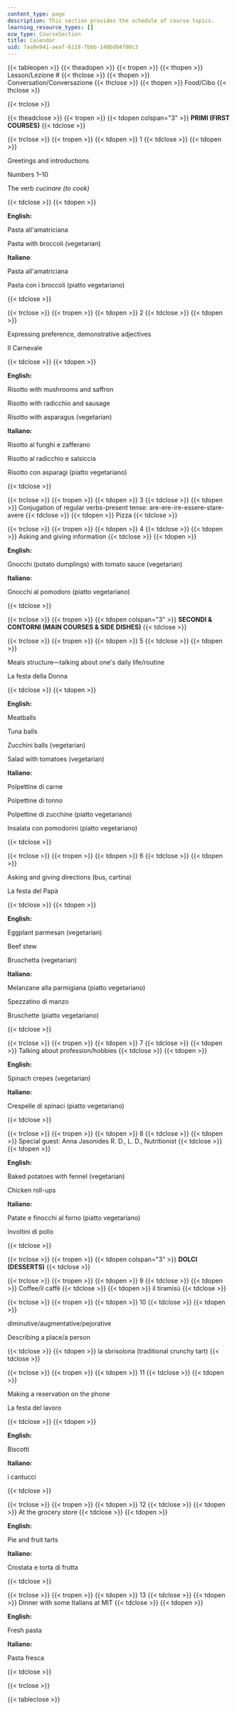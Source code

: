 ```yaml
---
content_type: page
description: This section provides the schedule of course topics.
learning_resource_types: []
ocw_type: CourseSection
title: Calendar
uid: 7aa9e941-aeaf-6118-7b6b-140bd04f00c3
---
```


{{< tableopen >}}
{{< theadopen >}}
{{< tropen >}}
{{< thopen >}}
Lesson/Lezione #
{{< thclose >}}
{{< thopen >}}
Conversation/Conversazione
{{< thclose >}}
{{< thopen >}}
Food/Cibo
{{< thclose >}}

{{< trclose >}}

{{< theadclose >}}
{{< tropen >}}
{{< tdopen colspan="3" >}}
**PRIMI (FIRST COURSES)**
{{< tdclose >}}

{{< trclose >}}
{{< tropen >}}
{{< tdopen >}}
1
{{< tdclose >}}
{{< tdopen >}}


Greetings and introductions

Numbers 1–10

The verb _cucinare (to cook)_


{{< tdclose >}}
{{< tdopen >}}


**English:**

Pasta all'amatriciana

Pasta with broccoli (vegetarian)

**Italiano**:

Pasta all'amatriciana

Pasta con i broccoli (piatto vegetariano)


{{< tdclose >}}

{{< trclose >}}
{{< tropen >}}
{{< tdopen >}}
2
{{< tdclose >}}
{{< tdopen >}}


Expressing preference, demonstrative adjectives

II Carnevale


{{< tdclose >}}
{{< tdopen >}}


**English:**

Risotto with mushrooms and saffron

Risotto with radicchio and sausage

Risotto with asparagus (vegetarian)

**Italiano:**

Risotto al funghi e zafferano

Risotto al radicchio e salsiccia

Risotto con asparagi (piatto vegetariano)


{{< tdclose >}}

{{< trclose >}}
{{< tropen >}}
{{< tdopen >}}
3
{{< tdclose >}}
{{< tdopen >}}
Conjugation of regular verbs-present tense: are-ere-ire-essere-stare-avere
{{< tdclose >}}
{{< tdopen >}}
Pizza
{{< tdclose >}}

{{< trclose >}}
{{< tropen >}}
{{< tdopen >}}
4
{{< tdclose >}}
{{< tdopen >}}
Asking and giving information
{{< tdclose >}}
{{< tdopen >}}


**English:**

Gnocchi (potato dumplings) with tomato sauce (vegetarian)

**Italiano:**

Gnocchi al pomodoro (piatto vegetariano)


{{< tdclose >}}

{{< trclose >}}
{{< tropen >}}
{{< tdopen colspan="3" >}}
**SECONDI & CONTORNI (MAIN COURSES & SIDE DISHES)**
{{< tdclose >}}

{{< trclose >}}
{{< tropen >}}
{{< tdopen >}}
5
{{< tdclose >}}
{{< tdopen >}}


Meals structure—talking about one's daily life/routine

La festa della Donna


{{< tdclose >}}
{{< tdopen >}}


**English:**

Meatballs

Tuna balls

Zucchini balls (vegetarian)

Salad with tomatoes (vegetarian)

**Italiano:**

Polpettine di carne

Polpettine di tonno

Polpettine di zucchine (piatto vegetariano) 

Insalata con pomodorini (piatto vegetariano)


{{< tdclose >}}

{{< trclose >}}
{{< tropen >}}
{{< tdopen >}}
6
{{< tdclose >}}
{{< tdopen >}}


Asking and giving directions (bus, cartina)

La festa del Papà


{{< tdclose >}}
{{< tdopen >}}


**English:**

Eggplant parmesan (vegetarian)

Beef stew

Bruschetta (vegetarian)

**Italiano:**

Melanzane alla parmigiana (piatto vegetariano)

Spezzatino di manzo

Bruschette (piatto vegetariano)


{{< tdclose >}}

{{< trclose >}}
{{< tropen >}}
{{< tdopen >}}
7
{{< tdclose >}}
{{< tdopen >}}
Talking about profession/hobbies
{{< tdclose >}}
{{< tdopen >}}


**English:**

Spinach crepes (vegetarian)

**Italiano:**

Crespelle di spinaci (piatto vegetariano)


{{< tdclose >}}

{{< trclose >}}
{{< tropen >}}
{{< tdopen >}}
8
{{< tdclose >}}
{{< tdopen >}}
Special guest: Anna Jasonides R. D., L. D., Nutritionist
{{< tdclose >}}
{{< tdopen >}}


**English:**

Baked potatoes with fennel (vegetarian)

Chicken roll-ups

**Italiano:**

Patate e finocchi al forno (piatto vegetariano)

Involtini di pollo


{{< tdclose >}}

{{< trclose >}}
{{< tropen >}}
{{< tdopen colspan="3" >}}
**DOLCI (DESSERTS)**
{{< tdclose >}}

{{< trclose >}}
{{< tropen >}}
{{< tdopen >}}
9
{{< tdclose >}}
{{< tdopen >}}
Coffee/il caffè
{{< tdclose >}}
{{< tdopen >}}
il tiramisù
{{< tdclose >}}

{{< trclose >}}
{{< tropen >}}
{{< tdopen >}}
10
{{< tdclose >}}
{{< tdopen >}}


diminutive/augmentative/pejorative 

Describing a place/a person


{{< tdclose >}}
{{< tdopen >}}
la sbrisolona (traditional crunchy tart)
{{< tdclose >}}

{{< trclose >}}
{{< tropen >}}
{{< tdopen >}}
11
{{< tdclose >}}
{{< tdopen >}}


Making a reservation on the phone

La festa del lavoro


{{< tdclose >}}
{{< tdopen >}}


**English:**

Biscotti

**Italiano:**

i cantucci


{{< tdclose >}}

{{< trclose >}}
{{< tropen >}}
{{< tdopen >}}
12
{{< tdclose >}}
{{< tdopen >}}
At the grocery store
{{< tdclose >}}
{{< tdopen >}}


**English:**

Pie and fruit tarts

**Italiano:**

Crostata e torta di frutta


{{< tdclose >}}

{{< trclose >}}
{{< tropen >}}
{{< tdopen >}}
13
{{< tdclose >}}
{{< tdopen >}}
Dinner with some Italians at MIT
{{< tdclose >}}
{{< tdopen >}}


**English:**

Fresh pasta

**Italiano:**

Pasta fresca


{{< tdclose >}}

{{< trclose >}}

{{< tableclose >}}